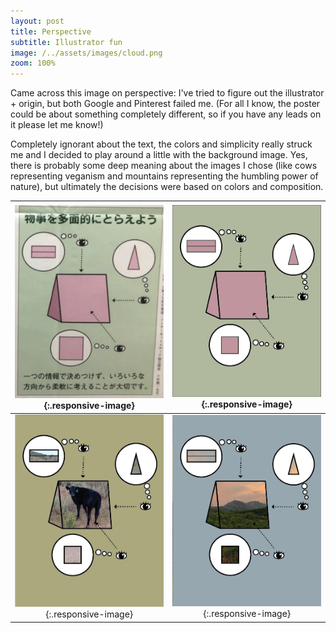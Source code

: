 ```yaml
---
layout: post
title: Perspective
subtitle: Illustrator fun
image: /../assets/images/cloud.png
zoom: 100%
---
```


Came across this image on perspective: I've tried to figure out the illustrator + origin, but both Google and Pinterest failed me. (For all I know, the poster could be about something completely different, so if you have any leads on it please let me know!)

Completely ignorant about the text, the colors and simplicity really struck me and I decided to play around a little with the background image. Yes, there is probably some deep meaning about the images I chose (like cows representing veganism and mountains representing the humbling power of nature), but ultimately the decisions were based on colors and composition.

| ![original image on perspective displaying a pink tent 2-d image. There are three eyes that point out the different way this flattened three dimensional image can be interpreted: a square from one side, a triangle from the other, and two rectangles from the top.](/../assets/images/perspective/perspective-OG.png){:.responsive-image} |        ![my copy of the original because the original is a picture of an image.](/../assets/images/perspective/perspective-01.png){:.responsive-image}        |
| :-------------------------------------------------------------------------------------------------------------------------------------------------------------------------------------------------------------------------------------------------------------------------------------------------------------------------------------------: | :-----------------------------------------------------------------------------------------------------------------------------------------------------------: |
|                                                                                                         ![my copy of the original with a cow in the background](/../assets/images/perspective/perspective-02.png){:.responsive-image}                                                                                                         | ![my copy of the original with mountains and a beautiful Utah sunset in the background](/../assets/images/perspective/perspective-03.png){:.responsive-image} |
